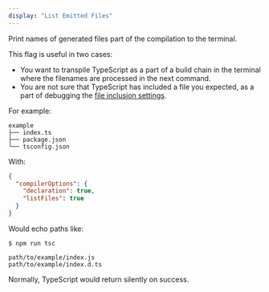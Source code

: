 ```yaml
---
display: "List Emitted Files"
---
```


Print names of generated files part of the compilation to the terminal.

This flag is useful in two cases:

 - You want to transpile TypeScript as a part of a build chain in the terminal where the filenames are processed in the next command.
 - You are not sure that TypeScript has included a file you expected, as a part of debugging the [file inclusion settings](#Project_Files_0).

For example:

```
example
├── index.ts
├── package.json
└── tsconfig.json
```

With:

```json
{
  "compilerOptions": {
    "declaration": true,
    "listFiles": true
  }
}
```

Would echo paths like:

```
$ npm run tsc

path/to/example/index.js
path/to/example/index.d.ts
```

Normally, TypeScript would return silently on success.

